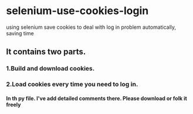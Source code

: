 # selenium-use-cookies-login
using selenium save cookies to deal with log in problem automatically, saving time <br>
## It contains two parts. 
### 1.Build and download cookies.
### 2.Load cookies every time you need to log in.
#### In th py file. I've add detailed comments there. Please download or folk it freely
